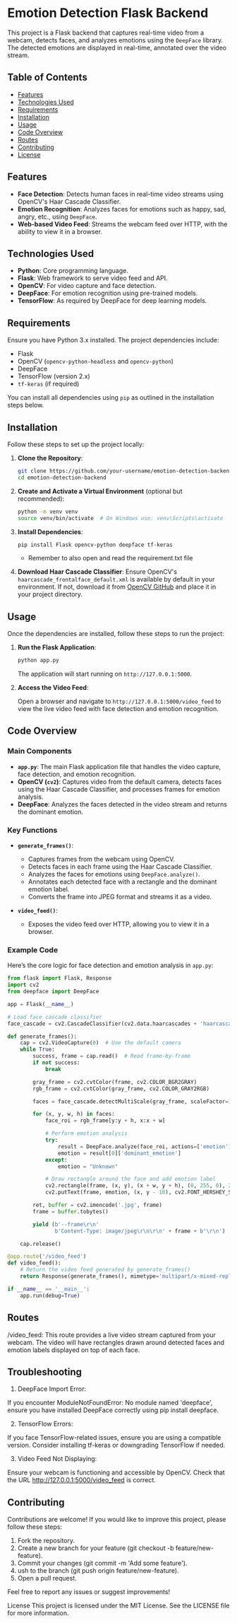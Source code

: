 # Emotion Detection Flask Backend

This project is a Flask backend that captures real-time video from a webcam, detects faces, and analyzes emotions using the `DeepFace` library. The detected emotions are displayed in real-time, annotated over the video stream.

## Table of Contents

- [Features](#features)
- [Technologies Used](#technologies-used)
- [Requirements](#requirements)
- [Installation](#installation)
- [Usage](#usage)
- [Code Overview](#code-overview)
- [Routes](#routes)
- [Contributing](#contributing)
- [License](#license)

## Features

- **Face Detection**: Detects human faces in real-time video streams using OpenCV's Haar Cascade Classifier.
- **Emotion Recognition**: Analyzes faces for emotions such as happy, sad, angry, etc., using `DeepFace`.
- **Web-based Video Feed**: Streams the webcam feed over HTTP, with the ability to view it in a browser.

## Technologies Used

- **Python**: Core programming language.
- **Flask**: Web framework to serve video feed and API.
- **OpenCV**: For video capture and face detection.
- **DeepFace**: For emotion recognition using pre-trained models.
- **TensorFlow**: As required by DeepFace for deep learning models.

## Requirements

Ensure you have Python 3.x installed. The project dependencies include:

- Flask
- OpenCV (`opencv-python-headless` and `opencv-python`)
- DeepFace
- TensorFlow (version 2.x)
- `tf-keras` (if required)

You can install all dependencies using `pip` as outlined in the installation steps below.

## Installation

Follow these steps to set up the project locally:

1. **Clone the Repository**:
    ```bash
    git clone https://github.com/your-username/emotion-detection-backend.git
    cd emotion-detection-backend
    ```

2. **Create and Activate a Virtual Environment** (optional but recommended):
    ```bash
    python -m venv venv
    source venv/bin/activate  # On Windows use: venv\Scripts\activate
    ```

3. **Install Dependencies**:
    ```bash
    pip install Flask opencv-python deepface tf-keras
    ```
    - Remember to also open and read the requirement.txt file

4. **Download Haar Cascade Classifier**:
    Ensure OpenCV's `haarcascade_frontalface_default.xml` is available by default in your environment. If not, download it from [OpenCV GitHub](https://github.com/opencv/opencv/tree/master/data/haarcascades) and place it in your project directory.

## Usage

Once the dependencies are installed, follow these steps to run the project:

1. **Run the Flask Application**:
    ```bash
    python app.py
    ```

    The application will start running on `http://127.0.0.1:5000`.

2. **Access the Video Feed**:

    Open a browser and navigate to `http://127.0.0.1:5000/video_feed` to view the live video feed with face detection and emotion recognition.

## Code Overview

### Main Components

- **`app.py`**: The main Flask application file that handles the video capture, face detection, and emotion recognition.
- **OpenCV (`cv2`)**: Captures video from the default camera, detects faces using the Haar Cascade Classifier, and processes frames for emotion analysis.
- **DeepFace**: Analyzes the faces detected in the video stream and returns the dominant emotion.

### Key Functions

- **`generate_frames()`**:
    - Captures frames from the webcam using OpenCV.
    - Detects faces in each frame using the Haar Cascade Classifier.
    - Analyzes the faces for emotions using `DeepFace.analyze()`.
    - Annotates each detected face with a rectangle and the dominant emotion label.
    - Converts the frame into JPEG format and streams it as a video.

- **`video_feed()`**:
    - Exposes the video feed over HTTP, allowing you to view it in a browser.

### Example Code

Here’s the core logic for face detection and emotion analysis in `app.py`:

```python
from flask import Flask, Response
import cv2
from deepface import DeepFace

app = Flask(__name__)

# Load face cascade classifier
face_cascade = cv2.CascadeClassifier(cv2.data.haarcascades + 'haarcascade_frontalface_default.xml')

def generate_frames():
    cap = cv2.VideoCapture(0)  # Use the default camera
    while True:
        success, frame = cap.read()  # Read frame-by-frame
        if not success:
            break

        gray_frame = cv2.cvtColor(frame, cv2.COLOR_BGR2GRAY)
        rgb_frame = cv2.cvtColor(gray_frame, cv2.COLOR_GRAY2RGB)

        faces = face_cascade.detectMultiScale(gray_frame, scaleFactor=1.1, minNeighbors=5, minSize=(30, 30))

        for (x, y, w, h) in faces:
            face_roi = rgb_frame[y:y + h, x:x + w]

            # Perform emotion analysis
            try:
                result = DeepFace.analyze(face_roi, actions=['emotion'], enforce_detection=False)
                emotion = result[0]['dominant_emotion']
            except:
                emotion = "Unknown"

            # Draw rectangle around the face and add emotion label
            cv2.rectangle(frame, (x, y), (x + w, y + h), (0, 255, 0), 2)
            cv2.putText(frame, emotion, (x, y - 10), cv2.FONT_HERSHEY_SIMPLEX, 0.9, (0, 255, 0), 2)

        ret, buffer = cv2.imencode('.jpg', frame)
        frame = buffer.tobytes()

        yield (b'--frame\r\n'
               b'Content-Type: image/jpeg\r\n\r\n' + frame + b'\r\n')

    cap.release()

@app.route('/video_feed')
def video_feed():
    # Return the video feed generated by generate_frames()
    return Response(generate_frames(), mimetype='multipart/x-mixed-replace; boundary=frame')

if __name__ == '__main__':
    app.run(debug=True)
```

## Routes
   /video_feed: This route provides a live video stream captured from your webcam. The video will have rectangles drawn around detected faces and emotion labels displayed on top of each face.


## Troubleshooting
1. DeepFace Import Error:

If you encounter ModuleNotFoundError: No module named 'deepface', ensure you have installed DeepFace correctly using pip install deepface.

2. TensorFlow Errors:

If you face TensorFlow-related issues, ensure you are using a compatible version. Consider installing tf-keras or downgrading TensorFlow if needed.

3. Video Feed Not Displaying:

Ensure your webcam is functioning and accessible by OpenCV.
Check that the URL http://127.0.0.1:5000/video_feed is correct.

## Contributing
Contributions are welcome! If you would like to improve this project, please follow these steps:

1. Fork the repository.
2. Create a new branch for your feature (git checkout -b feature/new-feature).
3. Commit your changes (git commit -m 'Add some feature').
4. ush to the branch (git push origin feature/new-feature).
5. Open a pull request.

Feel free to report any issues or suggest improvements!

License
This project is licensed under the MIT License. See the LICENSE file for more information.